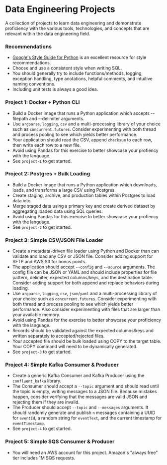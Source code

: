 # Data Engineering Projects
A collection of projects to learn data engineering and demonstrate proficiency with the various tools, technologies, and concepts that are relevant within the data engineering field.

### Recommendations

- [Google's Style Guide for Python](https://google.github.io/styleguide/pyguide.html) is an excellent resource for style recommendations.
- Choose and use a consistent style when writing SQL.
- You should generally try to include functions/methods, logging, exception handling, type anotations, helpful comments, and intuitive naming conventions.
- Including unit tests is always a good idea.

### Project 1: Docker + Python CLI
- Build a Docker image that runs a Python application which accepts --filepath and --delimiter arguments. 
- Use `argparse`, `logging`, `csv` and a multi-processing library of your choice such as `concurrent.futures`. Consider experimenting with both thread and process pooling to see which yields better performance.
- Your application should read the CSV, append `checksum` to each row, then write each row to a new file.
- Avoid using Pandas for this exercise to better showcase your profiency with the language.
- See `project-1` to get started.

### Project 2: Postgres + Bulk Loading
- Build a Docker image that runs a Python application which downloads, loads, and transforms a large CSV using Postgres.
- Create staging, archive, and production tables within Postgres to load data into.
- Merge staged data using a primary key and create derived dataset by aggregating loaded data using SQL queries.
- Avoid using Pandas for this exercise to better showcase your profiency with the language.
- See `project-2` to get started.

### Project 3: Simple CSV/JSON File Loader
- Create a metadata-driven file loader using Python and Docker than can validate and load any CSV or JSON file. Consider adding support for SFTP and AWS S3 for bonus points.
- The application should accept `--config` and `--source` arguments. The config file can be JSON or YAML and should include properties for file pattern, delimiter, expected columns/keys, and the destination table. Consider adding support for both append and replace behaviors during loading.
- Use `argparse`, `logging`, `csv`, `json`/`yaml` and a multi-processing library of your choice such as `concurrent.futures`. Consider experimenting with both thread and process pooling to see which yields better performance. Also consider experimenting with files that are larger than your available memory.
- Avoid using Pandas for the exercise to better showcase your proficiency with the language.
- Records should be validated against the expected columns/keys and written separately to accepted/rejected files.
- Your accepted file should be bulk loaded using COPY to the target table. Your COPY command will need to be dynamically generated.
- See `project-3` to get started.

### Project 4: Simple Kafka Consumer & Producer
- Create a generic Kafka Consumer and Kafka Producer using the `confluent_kafka` library.
- The Consumer should accept a `--topic` argument and should read until the topic is empty, writing messages to a JSON file. Because mistakes happen, consider verifying that the messages are valid JSON and rejecting them if they are invalid.
- The Producer should accept `--topic` and `--messages` arguments. It should randomly generate and publish `n` messages containing a UUID for `eventId`, a random string for `eventText`, and the current timestamp for `eventTimestamp`.
- See `project-4` to get started.

### Project 5: Simple SQS Consumer & Producer
- You will need an AWS account for this project. Amazon's "always free" tier includes 1M SQS requests.
